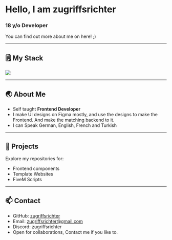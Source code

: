 # Hello, I am zugriffsrichter

### 18 y/o Developer

You can find out more about me on here! ;)

---

## 🗒️ My Stack

<p align="left">
  <img src="https://skillicons.dev/icons?i=html,css,js,lua,react,figma" />
</p>

---

## 🌏 About Me
-  Self taught **Frontend Developer**
-  I make UI designs on Figma mostly, and use the designs to make the Frontend. And make the matching backend to it.
-  I can Speak German, English, French and Turkish

---

## 📂 Projects
Explore my repositories for:
- Frontend components
- Template Websites
- FiveM Scripts

---

## 📫 Contact
- GitHub: [zugriffsrichter](https://github.com/zugriffsrichter)
- Email: zugriffsrichter@gmail.com
- Discord: zugriffsrichter
- Open for collaborations, Contact me if you like to.

